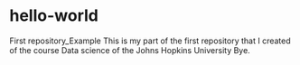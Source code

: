 # hello-world
First repository_Example
This is my part of the first repository that I created of the course Data science of the Johns Hopkins University
Bye.
